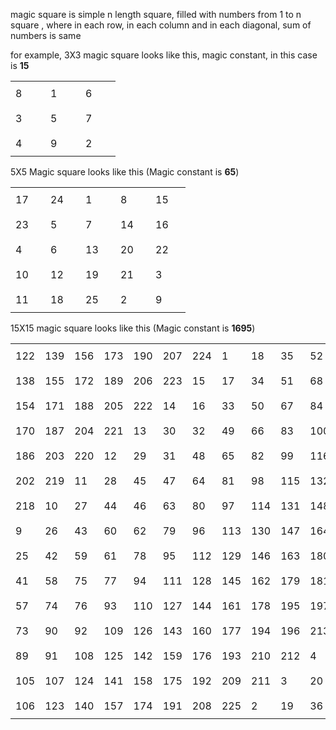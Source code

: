 
magic square is simple n length square, filled with numbers from 1 to n square , where 
in each row, in each column and in each diagonal, sum of numbers is same

for example, 3X3 magic square looks like this,
magic constant, in this case is **15**
<table class="table-bordered table-striped"><tbody><tr><td style="width:40px;height:40px">8</td><td style="width:40px;height:40px">1</td><td style="width:40px;height:40px">6</td></tr><tr></tr><tr><td style="width:40px;height:40px">3</td><td style="width:40px;height:40px">5</td><td style="width:40px;height:40px">7</td></tr><tr></tr><tr><td style="width:40px;height:40px">4</td><td style="width:40px;height:40px">9</td><td style="width:40px;height:40px">2</td></tr><tr></tr></tbody></table>

5X5 Magic square looks like this  (Magic constant is **65**)

<table class="table-bordered table-striped"><tbody><tr><td style="width:40px;height:40px">17</td><td style="width:40px;height:40px">24</td><td style="width:40px;height:40px">1</td><td style="width:40px;height:40px">8</td><td style="width:40px;height:40px">15</td></tr><tr></tr><tr><td style="width:40px;height:40px">23</td><td style="width:40px;height:40px">5</td><td style="width:40px;height:40px">7</td><td style="width:40px;height:40px">14</td><td style="width:40px;height:40px">16</td></tr><tr></tr><tr><td style="width:40px;height:40px">4</td><td style="width:40px;height:40px">6</td><td style="width:40px;height:40px">13</td><td style="width:40px;height:40px">20</td><td style="width:40px;height:40px">22</td></tr><tr></tr><tr><td style="width:40px;height:40px">10</td><td style="width:40px;height:40px">12</td><td style="width:40px;height:40px">19</td><td style="width:40px;height:40px">21</td><td style="width:40px;height:40px">3</td></tr><tr></tr><tr><td style="width:40px;height:40px">11</td><td style="width:40px;height:40px">18</td><td style="width:40px;height:40px">25</td><td style="width:40px;height:40px">2</td><td style="width:40px;height:40px">9</td></tr><tr></tr></tbody></table>

15X15 magic square looks like this (Magic constant is **1695**)

<table class="table-bordered table-striped"><tbody><tr><td style="width:40px;height:40px">122</td><td style="width:40px;height:40px">139</td><td style="width:40px;height:40px">156</td><td style="width:40px;height:40px">173</td><td style="width:40px;height:40px">190</td><td style="width:40px;height:40px">207</td><td style="width:40px;height:40px">224</td><td style="width:40px;height:40px">1</td><td style="width:40px;height:40px">18</td><td style="width:40px;height:40px">35</td><td style="width:40px;height:40px">52</td><td style="width:40px;height:40px">69</td><td style="width:40px;height:40px">86</td><td style="width:40px;height:40px">103</td><td style="width:40px;height:40px">120</td></tr><tr></tr><tr><td style="width:40px;height:40px">138</td><td style="width:40px;height:40px">155</td><td style="width:40px;height:40px">172</td><td style="width:40px;height:40px">189</td><td style="width:40px;height:40px">206</td><td style="width:40px;height:40px">223</td><td style="width:40px;height:40px">15</td><td style="width:40px;height:40px">17</td><td style="width:40px;height:40px">34</td><td style="width:40px;height:40px">51</td><td style="width:40px;height:40px">68</td><td style="width:40px;height:40px">85</td><td style="width:40px;height:40px">102</td><td style="width:40px;height:40px">119</td><td style="width:40px;height:40px">121</td></tr><tr></tr><tr><td style="width:40px;height:40px">154</td><td style="width:40px;height:40px">171</td><td style="width:40px;height:40px">188</td><td style="width:40px;height:40px">205</td><td style="width:40px;height:40px">222</td><td style="width:40px;height:40px">14</td><td style="width:40px;height:40px">16</td><td style="width:40px;height:40px">33</td><td style="width:40px;height:40px">50</td><td style="width:40px;height:40px">67</td><td style="width:40px;height:40px">84</td><td style="width:40px;height:40px">101</td><td style="width:40px;height:40px">118</td><td style="width:40px;height:40px">135</td><td style="width:40px;height:40px">137</td></tr><tr></tr><tr><td style="width:40px;height:40px">170</td><td style="width:40px;height:40px">187</td><td style="width:40px;height:40px">204</td><td style="width:40px;height:40px">221</td><td style="width:40px;height:40px">13</td><td style="width:40px;height:40px">30</td><td style="width:40px;height:40px">32</td><td style="width:40px;height:40px">49</td><td style="width:40px;height:40px">66</td><td style="width:40px;height:40px">83</td><td style="width:40px;height:40px">100</td><td style="width:40px;height:40px">117</td><td style="width:40px;height:40px">134</td><td style="width:40px;height:40px">136</td><td style="width:40px;height:40px">153</td></tr><tr></tr><tr><td style="width:40px;height:40px">186</td><td style="width:40px;height:40px">203</td><td style="width:40px;height:40px">220</td><td style="width:40px;height:40px">12</td><td style="width:40px;height:40px">29</td><td style="width:40px;height:40px">31</td><td style="width:40px;height:40px">48</td><td style="width:40px;height:40px">65</td><td style="width:40px;height:40px">82</td><td style="width:40px;height:40px">99</td><td style="width:40px;height:40px">116</td><td style="width:40px;height:40px">133</td><td style="width:40px;height:40px">150</td><td style="width:40px;height:40px">152</td><td style="width:40px;height:40px">169</td></tr><tr></tr><tr><td style="width:40px;height:40px">202</td><td style="width:40px;height:40px">219</td><td style="width:40px;height:40px">11</td><td style="width:40px;height:40px">28</td><td style="width:40px;height:40px">45</td><td style="width:40px;height:40px">47</td><td style="width:40px;height:40px">64</td><td style="width:40px;height:40px">81</td><td style="width:40px;height:40px">98</td><td style="width:40px;height:40px">115</td><td style="width:40px;height:40px">132</td><td style="width:40px;height:40px">149</td><td style="width:40px;height:40px">151</td><td style="width:40px;height:40px">168</td><td style="width:40px;height:40px">185</td></tr><tr></tr><tr><td style="width:40px;height:40px">218</td><td style="width:40px;height:40px">10</td><td style="width:40px;height:40px">27</td><td style="width:40px;height:40px">44</td><td style="width:40px;height:40px">46</td><td style="width:40px;height:40px">63</td><td style="width:40px;height:40px">80</td><td style="width:40px;height:40px">97</td><td style="width:40px;height:40px">114</td><td style="width:40px;height:40px">131</td><td style="width:40px;height:40px">148</td><td style="width:40px;height:40px">165</td><td style="width:40px;height:40px">167</td><td style="width:40px;height:40px">184</td><td style="width:40px;height:40px">201</td></tr><tr></tr><tr><td style="width:40px;height:40px">9</td><td style="width:40px;height:40px">26</td><td style="width:40px;height:40px">43</td><td style="width:40px;height:40px">60</td><td style="width:40px;height:40px">62</td><td style="width:40px;height:40px">79</td><td style="width:40px;height:40px">96</td><td style="width:40px;height:40px">113</td><td style="width:40px;height:40px">130</td><td style="width:40px;height:40px">147</td><td style="width:40px;height:40px">164</td><td style="width:40px;height:40px">166</td><td style="width:40px;height:40px">183</td><td style="width:40px;height:40px">200</td><td style="width:40px;height:40px">217</td></tr><tr></tr><tr><td style="width:40px;height:40px">25</td><td style="width:40px;height:40px">42</td><td style="width:40px;height:40px">59</td><td style="width:40px;height:40px">61</td><td style="width:40px;height:40px">78</td><td style="width:40px;height:40px">95</td><td style="width:40px;height:40px">112</td><td style="width:40px;height:40px">129</td><td style="width:40px;height:40px">146</td><td style="width:40px;height:40px">163</td><td style="width:40px;height:40px">180</td><td style="width:40px;height:40px">182</td><td style="width:40px;height:40px">199</td><td style="width:40px;height:40px">216</td><td style="width:40px;height:40px">8</td></tr><tr></tr><tr><td style="width:40px;height:40px">41</td><td style="width:40px;height:40px">58</td><td style="width:40px;height:40px">75</td><td style="width:40px;height:40px">77</td><td style="width:40px;height:40px">94</td><td style="width:40px;height:40px">111</td><td style="width:40px;height:40px">128</td><td style="width:40px;height:40px">145</td><td style="width:40px;height:40px">162</td><td style="width:40px;height:40px">179</td><td style="width:40px;height:40px">181</td><td style="width:40px;height:40px">198</td><td style="width:40px;height:40px">215</td><td style="width:40px;height:40px">7</td><td style="width:40px;height:40px">24</td></tr><tr></tr><tr><td style="width:40px;height:40px">57</td><td style="width:40px;height:40px">74</td><td style="width:40px;height:40px">76</td><td style="width:40px;height:40px">93</td><td style="width:40px;height:40px">110</td><td style="width:40px;height:40px">127</td><td style="width:40px;height:40px">144</td><td style="width:40px;height:40px">161</td><td style="width:40px;height:40px">178</td><td style="width:40px;height:40px">195</td><td style="width:40px;height:40px">197</td><td style="width:40px;height:40px">214</td><td style="width:40px;height:40px">6</td><td style="width:40px;height:40px">23</td><td style="width:40px;height:40px">40</td></tr><tr></tr><tr><td style="width:40px;height:40px">73</td><td style="width:40px;height:40px">90</td><td style="width:40px;height:40px">92</td><td style="width:40px;height:40px">109</td><td style="width:40px;height:40px">126</td><td style="width:40px;height:40px">143</td><td style="width:40px;height:40px">160</td><td style="width:40px;height:40px">177</td><td style="width:40px;height:40px">194</td><td style="width:40px;height:40px">196</td><td style="width:40px;height:40px">213</td><td style="width:40px;height:40px">5</td><td style="width:40px;height:40px">22</td><td style="width:40px;height:40px">39</td><td style="width:40px;height:40px">56</td></tr><tr></tr><tr><td style="width:40px;height:40px">89</td><td style="width:40px;height:40px">91</td><td style="width:40px;height:40px">108</td><td style="width:40px;height:40px">125</td><td style="width:40px;height:40px">142</td><td style="width:40px;height:40px">159</td><td style="width:40px;height:40px">176</td><td style="width:40px;height:40px">193</td><td style="width:40px;height:40px">210</td><td style="width:40px;height:40px">212</td><td style="width:40px;height:40px">4</td><td style="width:40px;height:40px">21</td><td style="width:40px;height:40px">38</td><td style="width:40px;height:40px">55</td><td style="width:40px;height:40px">72</td></tr><tr></tr><tr><td style="width:40px;height:40px">105</td><td style="width:40px;height:40px">107</td><td style="width:40px;height:40px">124</td><td style="width:40px;height:40px">141</td><td style="width:40px;height:40px">158</td><td style="width:40px;height:40px">175</td><td style="width:40px;height:40px">192</td><td style="width:40px;height:40px">209</td><td style="width:40px;height:40px">211</td><td style="width:40px;height:40px">3</td><td style="width:40px;height:40px">20</td><td style="width:40px;height:40px">37</td><td style="width:40px;height:40px">54</td><td style="width:40px;height:40px">71</td><td style="width:40px;height:40px">88</td></tr><tr></tr><tr><td style="width:40px;height:40px">106</td><td style="width:40px;height:40px">123</td><td style="width:40px;height:40px">140</td><td style="width:40px;height:40px">157</td><td style="width:40px;height:40px">174</td><td style="width:40px;height:40px">191</td><td style="width:40px;height:40px">208</td><td style="width:40px;height:40px">225</td><td style="width:40px;height:40px">2</td><td style="width:40px;height:40px">19</td><td style="width:40px;height:40px">36</td><td style="width:40px;height:40px">53</td><td style="width:40px;height:40px">70</td><td style="width:40px;height:40px">87</td><td style="width:40px;height:40px">104</td></tr><tr></tr></tbody></table>

